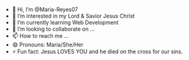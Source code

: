 - 👋 Hi, I’m @Maria-Reyes07
- 👀 I’m interested in my Lord & Savior Jesus Christ
- 🌱 I’m currently learning Web Development
- 💞️ I’m looking to collaborate on ...
- 📫 How to reach me ...
- 😄 Pronouns: Maria/She/Her
- ⚡ Fun fact: Jesus LOVES YOU and he died on the cross for our sins.

<!---
Maria-Reyes07/Maria-Reyes07 is a ✨ special ✨ repository because its `README.md` (this file) appears on your GitHub profile.
You can click the Preview link to take a look at your changes.
--->
